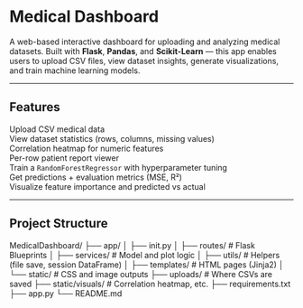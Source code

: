 ﻿#  Medical Dashboard

A web-based interactive dashboard for uploading and analyzing medical datasets. Built with **Flask**, **Pandas**, and **Scikit-Learn** — this app enables users to upload CSV files, view dataset insights, generate visualizations, and train machine learning models.

---

##  Features

 Upload CSV medical data  
 View dataset statistics (rows, columns, missing values)  
 Correlation heatmap for numeric features  
 Per-row patient report viewer  
 Train a `RandomForestRegressor` with hyperparameter tuning  
 Get predictions + evaluation metrics (MSE, R²)  
 Visualize feature importance and predicted vs actual

---

##  Project Structure

MedicalDashboard/ ├── app/ │ ├── init.py │ ├── routes/ # Flask Blueprints │ ├── services/ # Model and plot logic │ ├── utils/ # Helpers (file save, session DataFrame) │ ├── templates/ # HTML pages (Jinja2) │ └── static/ # CSS and image outputs ├── uploads/ # Where CSVs are saved ├── static/visuals/ # Correlation heatmap, etc. ├── requirements.txt ├── app.py └── README.md